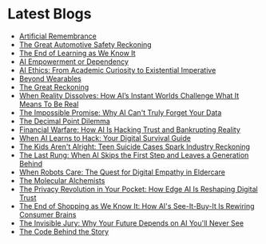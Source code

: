 <!--
**rawveg/rawveg** is a ✨ _special_ ✨ repository because its `README.md` (this file) appears on your GitHub profile.

Here are some ideas to get you started:

- 🔭 I’m currently working on ...
- 🌱 I’m currently learning ...
- 👯 I’m looking to collaborate on ...
- 🤔 I’m looking for help with ...
- 💬 Ask me about ...
- 📫 How to reach me: ...
- 😄 Pronouns: ...
- ⚡ Fun fact: ...
-->

# Latest Blogs
<!-- BLOG-POST-LIST:START -->
- [Artificial Remembrance](https://dev.to/rawveg/artificial-remembrance-3e4)
- [The Great Automotive Safety Reckoning](https://dev.to/rawveg/the-great-automotive-safety-reckoning-13i7)
- [The End of Learning as We Know It](https://dev.to/rawveg/the-end-of-learning-as-we-know-it-1h1k)
- [AI Empowerment or Dependency](https://dev.to/rawveg/ai-empowerment-or-dependency-1355)
- [AI Ethics: From Academic Curiosity to Existential Imperative](https://dev.to/rawveg/ai-ethics-from-academic-curiosity-to-existential-imperative-1nd1)
- [Beyond Wearables](https://dev.to/rawveg/beyond-wearables-20aj)
- [The Great Reckoning](https://dev.to/rawveg/the-great-reckoning-18nc)
- [When Reality Dissolves: How AI’s Instant Worlds Challenge What It Means To Be Real](https://smarterarticles.co.uk/when-reality-dissolves-how-ais-instant-worlds-challenge-what-it-means-to-be?pk_campaign=rss-feed)
- [The Impossible Promise: Why AI Can&#39;t Truly Forget Your Data](https://smarterarticles.co.uk/the-impossible-promise-why-ai-cant-truly-forget-your-data?pk_campaign=rss-feed)
- [The Decimal Point Dilemma](https://dev.to/rawveg/the-decimal-point-dilemma-3l4l)
- [Financial Warfare: How AI Is Hacking Trust and Bankrupting Reality](https://smarterarticles.co.uk/financial-warfare-how-ai-is-hacking-trust-and-bankrupting-reality?pk_campaign=rss-feed)
- [When AI Learns to Hack: Your Digital Survival Guide](https://smarterarticles.co.uk/when-ai-learns-to-hack-your-digital-survival-guide?pk_campaign=rss-feed)
- [The Kids Aren&#39;t Alright: Teen Suicide Cases Spark Industry Reckoning](https://smarterarticles.co.uk/the-kids-arent-alright-teen-suicide-cases-spark-industry-reckoning?pk_campaign=rss-feed)
- [The Last Rung: When AI Skips the First Step and Leaves a Generation Behind](https://smarterarticles.co.uk/the-last-rung-when-ai-skips-the-first-step-and-leaves-a-generation-behind?pk_campaign=rss-feed)
- [When Robots Care: The Quest for Digital Empathy in Eldercare](https://smarterarticles.co.uk/when-robots-care-the-quest-for-digital-empathy-in-eldercare?pk_campaign=rss-feed)
- [The Molecular Alchemists](https://dev.to/rawveg/the-molecular-alchemists-dkj)
- [The Privacy Revolution in Your Pocket: How Edge AI Is Reshaping Digital Trust](https://smarterarticles.co.uk/the-privacy-revolution-in-your-pocket-how-edge-ai-is-reshaping-digital-trust?pk_campaign=rss-feed)
- [The End of Shopping as We Know It: How AI&#39;s See-It-Buy-It Is Rewiring Consumer Brains](https://smarterarticles.co.uk/the-end-of-shopping-as-we-know-it-how-ais-see-it-buy-it-is-rewiring?pk_campaign=rss-feed)
- [The Invisible Jury: Why Your Future Depends on AI You&#39;ll Never See](https://smarterarticles.co.uk/the-invisible-jury-why-your-future-depends-on-ai-youll-never-see?pk_campaign=rss-feed)
- [The Code Behind the Story](https://dev.to/rawveg/the-code-behind-the-story-1b5k)
<!-- BLOG-POST-LIST:END -->
